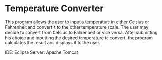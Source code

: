 # Temperature Converter

This program allows the user to input a temperature in either Celsius or Fahrenheit and convert it to the other temperature scale. The user may decide to convert from Celsius to Fahrenheit or vice versa. After submitting his choice and inputting the desired temperature to convert, the program calculates the result and displays it to the user.

IDE: Eclipse
Server: Apache Tomcat
